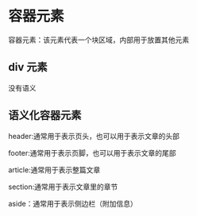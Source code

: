 # 容器元素

容器元素：该元素代表一个块区域，内部用于放置其他元素

## div 元素

没有语义

## 语义化容器元素

header:通常用于表示页头，也可以用于表示文章的头部

footer:通常用于表示页脚，也可以用于表示文章的尾部

article:通常用于表示整篇文章

section:通常用于表示文章里的章节

aside：通常用于表示侧边栏（附加信息）